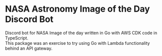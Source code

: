 # NASA Astronomy Image of the Day Discord Bot

Discord bot for NASA Image of the day written in Go with AWS CDK code in TypeScript.  
This package was an exercise to try using Go with Lambda functionality behind an API gateway.
